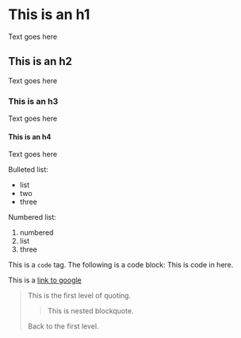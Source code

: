 # This is an h1
Text goes here

## This is an h2
Text goes here

### This is an h3
Text goes here

#### This is an h4
Text goes here

Bulleted list:
* list
* two
* three

Numbered list:

1. numbered
2. list
3. three

This is a `code` tag.
The following is a code block:
  This is code in here.

This is a [link to google](http://google.com)

> This is the first level of quoting.
>
> > This is nested blockquote.
>
> Back to the first level.

